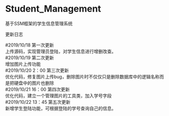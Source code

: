 # Student_Management
基于SSM框架的学生信息管理系统

更新日志

#2019/10/18 第一次更新<br>
上传源码，实现管理员登陆，对学生信息进行增删改查。<br> 
#2019/10/19 第二次更新<br>
增加图片上传功能<br> 
#2019/10/20 2：00 第三次更新<br>
优化代码，修复图片上传bug，删除图片时不仅仅只是删除数据库中的逻辑名称而是把硬盘中的图片也删除<br>
#2019/10/21 16：00 第四次更新<br>
优化代码，建立一个管理图片的工具类，加入学号字段<br>
#2019/10/22 13：45 第五次更新<br>
新增学生登陆功能，可根据登陆的学号查询自己的信息。



